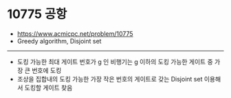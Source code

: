 # 10775 공항

- https://www.acmicpc.net/problem/10775
- Greedy algorithm, Disjoint set
---
- 도킹 가능한 최대 게이트 번호가 g 인 비행기는 g 이하의 도킹 가능한 게이트 중 가장 큰 번호에 도킹
- 조상을 집합내의 도킹 가능한 가장 작은 번호의 게이트로 갖는 Disjoint set 이용해서 도킹할 게이트 찾음
